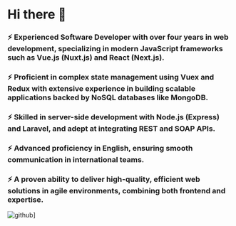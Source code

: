 # Hi there 👋

### ⚡ Experienced Software Developer with over four years in web development, specializing in modern JavaScript frameworks such as Vue.js (Nuxt.js) and React (Next.js). 
### ⚡ Proficient in complex state management using Vuex and Redux with extensive experience in building scalable applications backed by NoSQL databases like MongoDB.
### ⚡ Skilled in server-side development with Node.js (Express) and Laravel, and adept at integrating REST and SOAP APIs.
### ⚡ Advanced proficiency in English, ensuring smooth communication in international teams.
### ⚡ A proven ability to deliver high-quality, efficient web solutions in agile environments, combining both frontend and expertise.

![github](https://img.shields.io/badge/GitHub-000000?style=for-the-badge&logo=GitHub&logoColor=white)]

